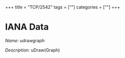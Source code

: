 +++
title = "TCP/2542"
tags = [""]
categories = [""]
+++

# IANA Data

_Name:_ udrawgraph

_Description:_ uDraw(Graph)

